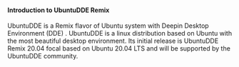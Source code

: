 #### Introduction to UbuntuDDE Remix

UbuntuDDE is a Remix flavor of Ubuntu system with Deepin Desktop Environment (DDE) . UbuntuDDE is a linux distribution based on Ubuntu with the most beautiful desktop environment. Its initial release is UbuntuDDE Remix 20.04 focal based on Ubuntu 20.04 LTS and will be supported by the UbuntuDDE community.
